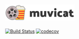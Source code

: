 # <img alt="Muvicat" src="https://raw.githubusercontent.com/ArnauBlanch/muvicat/develop/logo_readme.png" height="50" />

[![Build Status](https://travis-ci.org/ArnauBlanch/muvicat.svg?branch=develop)](https://travis-ci.org/ArnauBlanch/muvicat)
[![codecov](https://codecov.io/gh/ArnauBlanch/muvicat/branch/develop/graph/badge.svg)](https://codecov.io/gh/ArnauBlanch/muvicat/branch/develop/)

